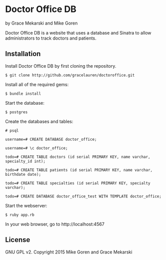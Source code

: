Doctor Office DB
================

by Grace Mekarski and Mike Goren

Doctor Office DB is a website that uses a database and Sinatra to allow administrators to track doctors and patients.

Installation
------------

Install Doctor Office DB by first cloning the repository.  
```
$ git clone http://github.com/gracelauren/doctoroffice.git
```

Install all of the required gems:
```
$ bundle install
```

Start the database:
```
$ postgres
```

Create the databases and tables:
```
# psql
```

```
username=# CREATE DATABASE doctor_office;
```

```
username=# \c doctor_office;
```

```
todo=# CREATE TABLE doctors (id serial PRIMARY KEY, name varchar, specialty_id int);
```

```
todo=# CREATE TABLE patients (id serial PRIMARY KEY, name varchar, birthdate date);
```

```
todo=# CREATE TABLE specialties (id serial PRIMARY KEY, specialty varchar);
```

```
todo=# CREATE DATABASE doctor_office_test WITH TEMPLATE doctor_office;
```

Start the webserver:
```
$ ruby app.rb
```

In your web browser, go to http://localhost:4567

License
-------

GNU GPL v2. Copyright 2015 Mike Goren and Grace Mekarski

